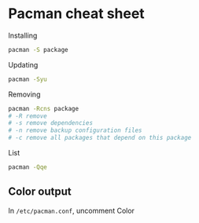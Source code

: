 # Pacman cheat sheet
Installing
```bash
pacman -S package
```
Updating
```bash
pacman -Syu
```
Removing
```bash
pacman -Rcns package
# -R remove
# -s remove dependencies
# -n remove backup configuration files 
# -c remove all packages that depend on this package
```
List
```bash
pacman -Qqe
```

## Color output
In `/etc/pacman.conf`, uncomment Color